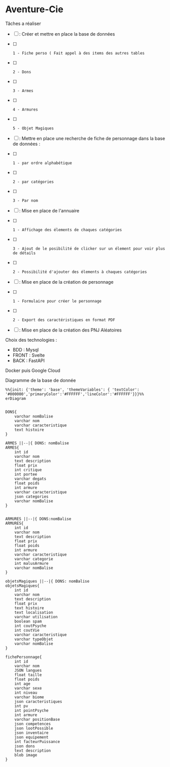# Aventure-Cie


Tâches a réaliser
- [ ] : Créer et mettre en place la base de données
- [ ]     1 - Fiche perso ( Fait appel à des items des autres tables
- [ ]     2 - Dons
- [ ]     3 - Armes
- [ ]     4 - Armures
- [ ]     5 - Objet Magiques
- [ ] : Mettre en place une recherche de fiche de personnage dans la base de données :
- [ ]     1 - par ordre alphabétique
- [ ]     2 - par catégories
- [ ]     3 - Par nom
- [ ] : Mise en place de l'annuaire
- [ ]     1 - Affichage des élements de chaques catégories
- [ ]     3 - Ajout de le posibilité de clicker sur un élement pour voir plus de détails
- [ ]     2 - Possibilité d'ajouter des élements à chaques catégories
- [ ] : Mise en place de la création de personnage
- [ ]     1 - Formulaire pour créer le personnage
- [ ]     2 - Export des caractéristiques en format PDF
- [ ] : Mise en place de la création des PNJ Aléatoires


Choix des technologies : 
  - BDD : Mysql
  - FRONT : Svelte
  - BACK : FastAPI
 
Docker puis Google Cloud

Diagramme de la base de donnée

```mermaid
%%{init: {'theme': 'base', 'themeVariables': { 'textColor': '#000000','primaryColor':'#FFFFFF','lineColor':'#FFFFFF'}}}%%
erDiagram


DONS{
    varchar nomBalise
    varchar nom
    varchar caracteristique 
    text histoire    
}

ARMES ||--|{ DONS: nomBalise
ARMES{ 
    int id
    varchar nom
    text description
    float prix
    int critique
    int portee
    varchar degats
    float poids
    int armure
    varchar caracteristique
    json categories
    varchar nomBalise
}


ARMURES ||--|{ DONS:nomBalise
ARMURES{
    int id
    varchar nom
    text description
    float prix
    float poids
    int armure
    varchar caracteristique
    varchar categorie
    int malusArmure
    varchar nomBalise
}

objetsMagiques ||--|{ DONS: nomBalise
objetsMagiques{
    int id
    varchar nom
    text description
    float prix
    text histoire
    text localisation
    varchar utilisation
    boolean spam
    int coutPsyche
    int coutVie
    varchar caracteristique
    varchar typeObjet
    varchar nomBalise
}

fichePersonnage{
    int id
    varchar nom
    JSON langues
    float taille
    float poids
    int age
    varchar sexe
    int niveau
    varchar biome
    json caracteristiques
    int pv
    int pointPsyche
    int armure
    varchar positionBase
    json competences
    json lootPossible
    json inventaire
    json equipement
    int facteurPuissance
    json dons
    text description
    blob image
}
```
